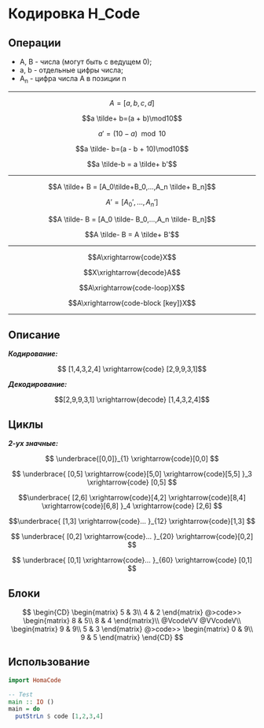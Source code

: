 # Кодировка H_Code

## Операции
- A, B - числа (могут быть с ведущем 0);
- a, b - отдельные цифры числа;
- A<sub>n</sub> - цифра числа A в позиции n

---

$$A = [a,b,c,d]$$

$$a \tilde+ b=(a + b)\mod10$$

$$a' = (10 - a)\mod10$$

$$a \tilde- b=(a - b + 10)\mod10$$

$$a \tilde-b = a \tilde+ b'$$

---

$$A \tilde+ B = [A_0\tilde+B_0,...,A_n \tilde+ B_n]$$

$$A' = [A_0',...,A_n']$$

$$A \tilde- B = [A_0 \tilde- B_0,...,A_n \tilde- B_n]$$

$$A \tilde- B = A \tilde+ B'$$

---

$$A\xrightarrow{code}X$$

$$X\xrightarrow{decode}A$$

$$A\xrightarrow{code-loop}X$$

$$A\xrightarrow{code-block [key]}X$$

---

## Описание
***Кодирование:***

$$
[1,4,3,2,4]
\xrightarrow{code}
[2,9,9,3,1]$$

***Декодирование:***

$$[2,9,9,3,1]
\xrightarrow{decode}
[1,4,3,2,4]$$

## Циклы
***2-ух значные:***

$$
\underbrace{[0,0]}_{1}
\xrightarrow{code}[0,0]
$$

$$
\underbrace{
  [0,5]
  \xrightarrow{code}[5,0]
  \xrightarrow{code}[5,5]
  }_3
\xrightarrow{code}
[0,5]
$$

$$\underbrace{
  [2,6]
  \xrightarrow{code}[4,2]
  \xrightarrow{code}[8,4]
  \xrightarrow{code}[6,8]
  }_4
\xrightarrow{code}
[2,6]
$$

$$\underbrace{
  [1,3]
  \xrightarrow{code}...
  }_{12}
\xrightarrow{code}[1,3]
$$

$$
\underbrace{
  [0,2]
  \xrightarrow{code}...
  }_{20}
\xrightarrow{code}[0,2]
$$

$$
\underbrace{
  [0,1]
  \xrightarrow{code}...
  }_{60}
\xrightarrow{code}
[0,1]
$$

## Блоки

$$
\begin{CD}
  \begin{matrix}
    5 & 3\\
    4 & 2
  \end{matrix}
  @>code>>
  \begin{matrix}
    8 & 5\\
    8 & 4
  \end{matrix}\\
  @VcodeVV @VVcodeV\\
  \begin{matrix}
    9 & 9\\
    5 & 3
  \end{matrix}
  @>code>>
  \begin{matrix}
    0 & 9\\
    9 & 5
  \end{matrix}
\end{CD}
$$

## Использование

```haskell
import HomaCode

-- Test
main :: IO ()
main = do
  putStrLn $ code [1,2,3,4]
```
